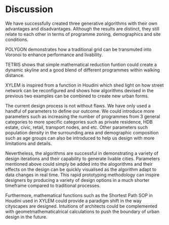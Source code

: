 # Discussion

We have successfully created three generative algorithms with their own advantages and disadvantages. Although the results are distinct, they still relate to each other in terms of programme zoning, demographics and site conditions. 

POLYGON demonstrates how a traditional grid can be transmuted into Voronoi to enhance performance and livability.

TETRIS shows that simple mathematical reduction funtion could create a dynamic skyline and a good blend of different programmes within walking distance.

XYLEM is inspired from a function in Houdini which shed light on how street network can be reconfigured and shows how algorithms devised in the previous two examples can be combined to create new urban forms.

The current design process is not without flaws. We have only used a handful of parameters to define our outcome. We could introduce more parameters such as increasing the number of programmes from 3 general categories to more specific categories such as private residence, HDB estate, civic, retail, transport nodes, and etc. Other parameters such population density in the surrounding area and demographic composition such as age groups can also be introduced to help us design with more limitations and details. 

Nevertheless, the algorithms are successful in demonstrating a variety of design iterations and their capability to generate livable cities. Parameters mentioned above could simply be added into the alogorithms and their effects on the design can be quickly visualised as the algorithm adapt to data changes in real time. This rapid prototyping methodology can inspire designers by producing a variety of design options in a much shorter timeframe compared to traditional processes.

Furthermore, mathematical functions such as the Shortest Path SOP in Houdini used in XYLEM could provide a paradigm shift in the way cityscapes are designed. Intuitions of architects could be complemented with geometmathematicalrical calculations to push the boundary of urban design in the future.
